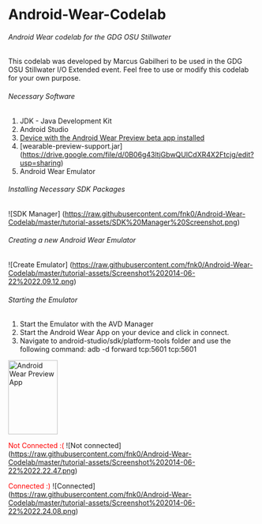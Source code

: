 Android-Wear-Codelab
====================

###### Android Wear codelab for the GDG OSU Stillwater
This codelab was developed by Marcus Gabilheri to be used in the GDG OSU Stillwater I/O Extended event.
Feel free to use or modify this codelab for your own purpose.

###### Necessary Software
1. JDK - Java Development Kit
2. Android Studio
3. [Device with the Android Wear Preview beta app installed](https://play.google.com/store/apps/details?id=com.google.android.wearablepreview.app)
4. [wearable-preview-support.jar] (https://drive.google.com/file/d/0B06g43ltjGbwQUlCdXR4X2Ftcjg/edit?usp=sharing) 
5. Android Wear Emulator 

###### Installing Necessary SDK Packages
![SDK Manager] (https://raw.githubusercontent.com/fnk0/Android-Wear-Codelab/master/tutorial-assets/SDK%20Manager%20Screenshot.png)

###### Creating a new Android Wear Emulator
![Create Emulator] (https://raw.githubusercontent.com/fnk0/Android-Wear-Codelab/master/tutorial-assets/Screenshot%202014-06-22%2022.09.12.png)

###### Starting the Emulator

1. Start the Emulator with the AVD Manager
2. Start the Android Wear App on your device and click in connect.
3. Navigate to android-studio/sdk/platform-tools folder and use the following command: adb -d forward tcp:5601 tcp:5601

<img src="https://raw.githubusercontent.com/fnk0/Android-Wear-Codelab/master/tutorial-assets/Screenshot_2014-06-22-22-22-30.png" alt="Android Wear Preview App" style="width:100px;height:150px">

<font color='red'> Not Connected :( </font>
![Not connected] (https://raw.githubusercontent.com/fnk0/Android-Wear-Codelab/master/tutorial-assets/Screenshot%202014-06-22%2022.22.47.png)

<font color='red'> Connected :) </font>
![Connected] (https://raw.githubusercontent.com/fnk0/Android-Wear-Codelab/master/tutorial-assets/Screenshot%202014-06-22%2022.24.08.png)

